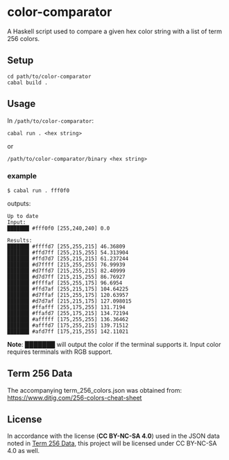 # color-comparator

A Haskell script used to compare a given hex color string with a list of term 256 colors.

## Setup
```
cd path/to/color-comparator
cabal build .
```

## Usage
In `/path/to/color-comparator`:
```
cabal run . <hex string>
```
or
```
/path/to/color-comparator/binary <hex string>
```

### example
```
$ cabal run . fff0f0
```
outputs:
```
Up to date
Input: 
███████ #fff0f0 [255,240,240] 0.0

Results: 
███████ #ffffd7 [255,255,215] 46.36809
███████ #ffd7ff [255,215,255] 54.313904
███████ #ffd7d7 [255,215,215] 61.237244
███████ #d7ffff [215,255,255] 76.99939
███████ #d7ffd7 [215,255,215] 82.40999
███████ #d7d7ff [215,215,255] 86.76927
███████ #ffffaf [255,255,175] 96.6954
███████ #ffd7af [255,215,175] 104.64225
███████ #d7ffaf [215,255,175] 120.63957
███████ #d7d7af [215,215,175] 127.098015
███████ #ffafff [255,175,255] 131.7194
███████ #ffafd7 [255,175,215] 134.72194
███████ #afffff [175,255,255] 136.36462
███████ #afffd7 [175,255,215] 139.71512
███████ #afd7ff [175,215,255] 142.11021
```
**Note**: ███████ will output the color if the terminal supports it. Input color requires terminals with RGB support.

## Term 256 Data
The accompanying term_256_colors.json was obtained from: https://www.ditig.com/256-colors-cheat-sheet

## License
In accordance with the license (**CC BY-NC-SA 4.0**) used in the JSON data noted in [Term 256 Data](#Term-256-Data), this project will be licensed under CC BY-NC-SA 4.0 as well.  
